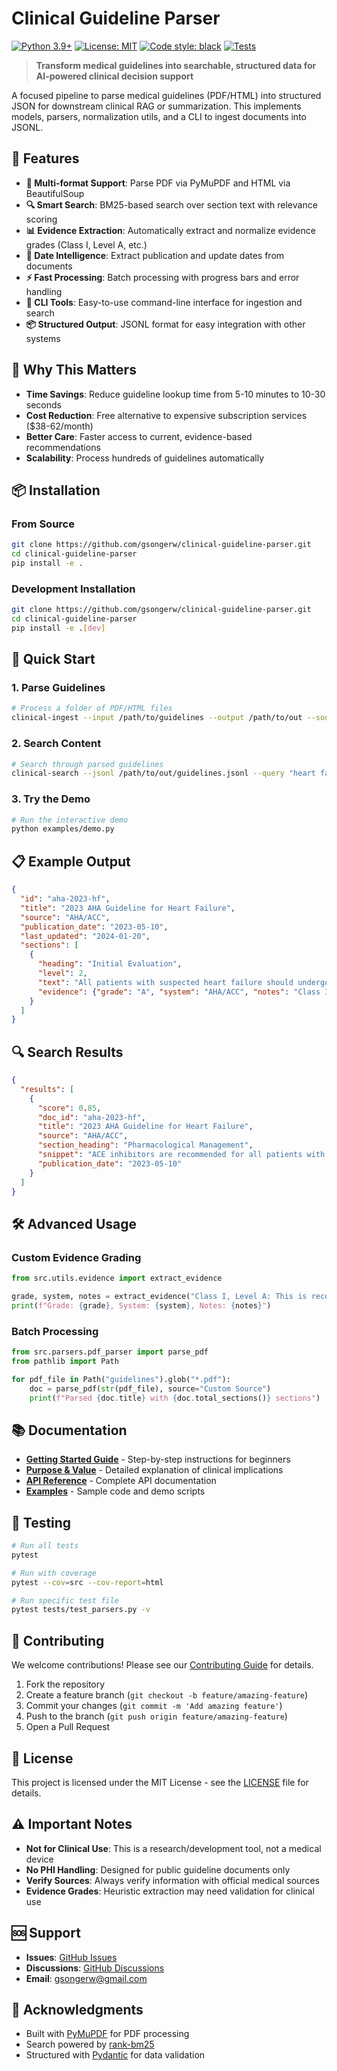 # Clinical Guideline Parser

[![Python 3.9+](https://img.shields.io/badge/python-3.9+-blue.svg)](https://www.python.org/downloads/)
[![License: MIT](https://img.shields.io/badge/License-MIT-yellow.svg)](https://opensource.org/licenses/MIT)
[![Code style: black](https://img.shields.io/badge/code%20style-black-000000.svg)](https://github.com/psf/black)
[![Tests](https://github.com/gsongerw/clinical-guideline-parser/workflows/Tests/badge.svg)](https://github.com/gsongerw/clinical-guideline-parser/actions)

> **Transform medical guidelines into searchable, structured data for AI-powered clinical decision support**

A focused pipeline to parse medical guidelines (PDF/HTML) into structured JSON for downstream clinical RAG or summarization. This implements models, parsers, normalization utils, and a CLI to ingest documents into JSONL.

## 🚀 Features

- **📄 Multi-format Support**: Parse PDF via PyMuPDF and HTML via BeautifulSoup
- **🔍 Smart Search**: BM25-based search over section text with relevance scoring
- **📊 Evidence Extraction**: Automatically extract and normalize evidence grades (Class I, Level A, etc.)
- **📅 Date Intelligence**: Extract publication and update dates from documents
- **⚡ Fast Processing**: Batch processing with progress bars and error handling
- **🔧 CLI Tools**: Easy-to-use command-line interface for ingestion and search
- **📦 Structured Output**: JSONL format for easy integration with other systems

## 🏥 Why This Matters

- **Time Savings**: Reduce guideline lookup time from 5-10 minutes to 10-30 seconds
- **Cost Reduction**: Free alternative to expensive subscription services ($38-62/month)
- **Better Care**: Faster access to current, evidence-based recommendations
- **Scalability**: Process hundreds of guidelines automatically

## 📦 Installation

### From Source
```bash
git clone https://github.com/gsongerw/clinical-guideline-parser.git
cd clinical-guideline-parser
pip install -e .
```

### Development Installation
```bash
git clone https://github.com/gsongerw/clinical-guideline-parser.git
cd clinical-guideline-parser
pip install -e .[dev]
```

## 🚀 Quick Start

### 1. Parse Guidelines
```bash
# Process a folder of PDF/HTML files
clinical-ingest --input /path/to/guidelines --output /path/to/out --source "AHA/ACC"
```

### 2. Search Content
```bash
# Search through parsed guidelines
clinical-search --jsonl /path/to/out/guidelines.jsonl --query "heart failure ACE inhibitors" --k 5
```

### 3. Try the Demo
```bash
# Run the interactive demo
python examples/demo.py
```

## 📋 Example Output

```json
{
  "id": "aha-2023-hf",
  "title": "2023 AHA Guideline for Heart Failure",
  "source": "AHA/ACC",
  "publication_date": "2023-05-10",
  "last_updated": "2024-01-20",
  "sections": [
    {
      "heading": "Initial Evaluation",
      "level": 2,
      "text": "All patients with suspected heart failure should undergo comprehensive evaluation...",
      "evidence": {"grade": "A", "system": "AHA/ACC", "notes": "Class I, Level A"}
    }
  ]
}
```

## 🔍 Search Results

```json
{
  "results": [
    {
      "score": 0.85,
      "doc_id": "aha-2023-hf",
      "title": "2023 AHA Guideline for Heart Failure",
      "source": "AHA/ACC",
      "section_heading": "Pharmacological Management",
      "snippet": "ACE inhibitors are recommended for all patients with reduced ejection fraction...",
      "publication_date": "2023-05-10"
    }
  ]
}
```

## 🛠️ Advanced Usage

### Custom Evidence Grading
```python
from src.utils.evidence import extract_evidence

grade, system, notes = extract_evidence("Class I, Level A: This is recommended")
print(f"Grade: {grade}, System: {system}, Notes: {notes}")
```

### Batch Processing
```python
from src.parsers.pdf_parser import parse_pdf
from pathlib import Path

for pdf_file in Path("guidelines").glob("*.pdf"):
    doc = parse_pdf(str(pdf_file), source="Custom Source")
    print(f"Parsed {doc.title} with {doc.total_sections()} sections")
```

## 📚 Documentation

- **[Getting Started Guide](HOW_TO_RUN.txt)** - Step-by-step instructions for beginners
- **[Purpose & Value](purpose.txt)** - Detailed explanation of clinical implications
- **[API Reference](docs/api.md)** - Complete API documentation
- **[Examples](examples/)** - Sample code and demo scripts

## 🧪 Testing

```bash
# Run all tests
pytest

# Run with coverage
pytest --cov=src --cov-report=html

# Run specific test file
pytest tests/test_parsers.py -v
```

## 🤝 Contributing

We welcome contributions! Please see our [Contributing Guide](CONTRIBUTING.md) for details.

1. Fork the repository
2. Create a feature branch (`git checkout -b feature/amazing-feature`)
3. Commit your changes (`git commit -m 'Add amazing feature'`)
4. Push to the branch (`git push origin feature/amazing-feature`)
5. Open a Pull Request

## 📄 License

This project is licensed under the MIT License - see the [LICENSE](LICENSE) file for details.

## ⚠️ Important Notes

- **Not for Clinical Use**: This is a research/development tool, not a medical device
- **No PHI Handling**: Designed for public guideline documents only
- **Verify Sources**: Always verify information with official medical sources
- **Evidence Grades**: Heuristic extraction may need validation for clinical use

## 🆘 Support

- **Issues**: [GitHub Issues](https://github.com/gsongerw/clinical-guideline-parser/issues)
- **Discussions**: [GitHub Discussions](https://github.com/gsongerw/clinical-guideline-parser/discussions)
- **Email**: gsongerw@gmail.com

## 🙏 Acknowledgments

- Built with [PyMuPDF](https://pymupdf.readthedocs.io/) for PDF processing
- Search powered by [rank-bm25](https://github.com/dorianbrown/rank_bm25)
- Structured with [Pydantic](https://pydantic.dev/) for data validation
